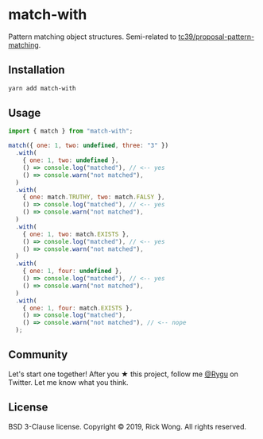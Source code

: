 # match-with

Pattern matching object structures. Semi-related to [tc39/proposal-pattern-matching](https://github.com/tc39/proposal-pattern-matching).

## Installation

```bash
yarn add match-with
```

## Usage

```js
import { match } from "match-with";

match({ one: 1, two: undefined, three: "3" })
  .with(
    { one: 1, two: undefined },
    () => console.log("matched"), // <-- yes
    () => console.warn("not matched"),
  )
  .with(
    { one: match.TRUTHY, two: match.FALSY },
    () => console.log("matched"), // <-- yes
    () => console.warn("not matched"),
  )
  .with(
    { one: 1, two: match.EXISTS },
    () => console.log("matched"), // <-- yes
    () => console.warn("not matched"),
  )
  .with(
    { one: 1, four: undefined },
    () => console.log("matched"), // <-- yes
    () => console.warn("not matched"),
  )
  .with(
    { one: 1, four: match.EXISTS },
    () => console.log("matched"),
    () => console.warn("not matched"), // <-- nope
  );
```

## Community

Let's start one together! After you ★ this project, follow me [@Rygu](https://twitter.com/rygu) on Twitter. Let me know what you think.

## License

BSD 3-Clause license. Copyright © 2019, Rick Wong. All rights reserved.

